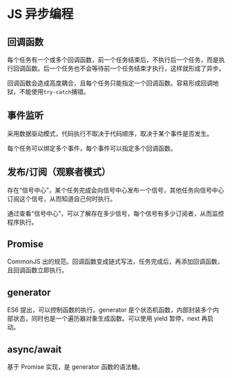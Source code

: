 # JS 异步编程

## 回调函数

每个任务有一个或多个回调函数，前一个任务结束后，不执行后一个任务，而是执行回调函数。后一个任务也不会等待前一个任务结束才执行，这样就形成了异步。

回调函数会造成高度耦合，且每个任务只能指定一个回调函数。容易形成回调地狱，不能使用`try-catch`捕错。

## 事件监听

采用数据驱动模式，代码执行不取决于代码顺序，取决于某个事件是否发生。

每个任务可以绑定多个事件，每个事件可以指定多个回调函数。

## 发布/订阅（观察者模式）

存在“信号中心”，某个任务完成会向信号中心发布一个信号，其他任务向信号中心订阅这个信号，从而知道自己何时执行。

通过查看“信号中心”，可以了解存在多少信号，每个信号有多少订阅者，从而监控程序执行。

## Promise

CommonJS 出的规范。回调函数变成链式写法，任务完成后，再添加回调函数，且回调函数立即执行。

## generator

ES6 提出，可以控制函数的执行。generator 是个状态机函数，内部封装多个内部状态，同时也是一个遍历器对象生成函数。可以使用 yield 暂停，next 再启动。

## async/await

基于 Promise 实现，是 generator 函数的语法糖。
